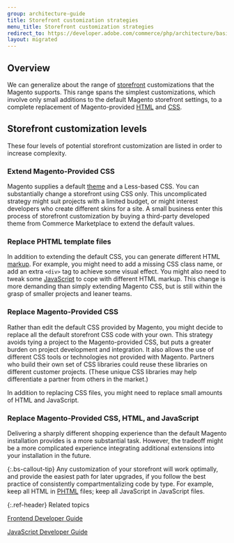```yaml
---
group: architecture-guide
title: Storefront customization strategies
menu_title: Storefront customization strategies
redirect_to: https://developer.adobe.com/commerce/php/architecture/basics/frontend-customization/
layout: migrated
---
```


## Overview

We can generalize about the range of [storefront](https://glossary.magento.com/storefront) customizations that the Magento supports. This range spans the simplest customizations, which involve only small additions to the default Magento storefront settings, to a complete replacement of Magento-provided [HTML](https://glossary.magento.com/html) and [CSS](https://glossary.magento.com/css).

## Storefront customization levels

These four levels of potential storefront customization are listed in order to increase complexity.

### Extend Magento-Provided CSS

Magento supplies a default [theme](https://glossary.magento.com/theme) and a Less-based CSS. You can substantially change a storefront using CSS only. This uncomplicated strategy might suit projects with a limited budget, or might interest developers who create different skins for a site. A small business enter this process of storefront customization by buying a third-party developed theme from Commerce Marketplace to extend the default values.

### Replace PHTML template files

In addition to extending the default CSS, you can generate different HTML [markup](https://glossary.magento.com/markup). For example, you might need to add a missing CSS class name, or add an extra `<div>` tag to achieve some visual effect. You might also need to tweak some [JavaScript](https://glossary.magento.com/javascript) to cope with different HTML markup. This change is more demanding than simply extending Magento CSS, but is still within the grasp of smaller projects and leaner teams.

### Replace Magento-Provided CSS

Rather than edit the default CSS provided by Magento, you might decide to replace all the default storefront CSS code with your own. This strategy avoids tying a project to the Magento-provided CSS, but puts a greater burden on project development and integration. It also allows the use of different CSS tools or technologies not provided with Magento. Partners who build their own set of CSS libraries could reuse these libraries on different customer projects. (These unique CSS libraries may help differentiate a partner from others in the market.)

In addition to replacing CSS files, you might need to replace small amounts of HTML and JavaScript.

### Replace Magento-Provided CSS, HTML, and JavaScript

Delivering a sharply different shopping experience than the default Magento installation provides is a more substantial task. However, the tradeoff might be a more complicated experience integrating additional extensions into your installation in the future.

{:.bs-callout-tip}
 Any customization of your storefront will work optimally, and provide the easiest path for later upgrades, if you follow the best practice of consistently compartmentalizing code by type. For example, keep all HTML in [PHTML](https://glossary.magento.com/phtml) files; keep all JavaScript in JavaScript files.

{:.ref-header}
Related topics

[Frontend Developer Guide]({{page.baseurl}}/frontend-dev-guide/bk-frontend-dev-guide.html)

[JavaScript Developer Guide]({{page.baseurl}}/javascript-dev-guide/bk-javascript-dev-guide.html)
